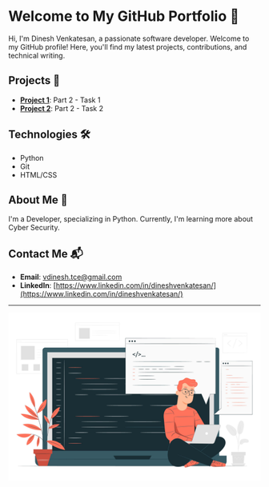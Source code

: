 # Welcome to My GitHub Portfolio 👋

Hi, I'm Dinesh Venkatesan, a passionate software developer. Welcome to my GitHub profile! Here, you'll find my latest projects, contributions, and technical writing.

## Projects 🚀
- **[Project 1](https://github.com/dineshvenkatesantce/byb_project)**: Part 2 - Task 1
- **[Project 2](https://github.com/dineshvenkatesantce/dineshvenkatesantce)**: Part 2 - Task 2

## Technologies 🛠
- Python
- Git
- HTML/CSS

## About Me 🌱
I'm a Developer, specializing in Python. Currently, I'm learning more about Cyber Security.

## Contact Me 📬
- **Email**: vdinesh.tce@gmail.com
- **LinkedIn**: [https://www.linkedin.com/in/dineshvenkatesan/](https://www.linkedin.com/in/dineshvenkatesan/)

---

![Profile Banner](https://github.com/dineshvenkatesantce/dineshvenkatesantce/blob/main/CodeType.jpg) 
